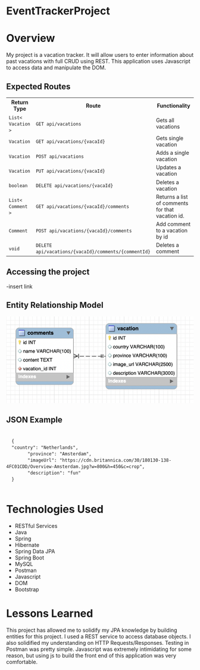 # EventTrackerProject

# Overview
My project is a vacation tracker. It will allow users to enter information about past vacations with full CRUD using REST. This application uses Javascript to access data and manipulate the DOM.
## Expected Routes
<table>
  <tr>
    <th><strong>Return Type</strong></th>
    <th><strong>Route</strong></th>
    <th><strong>Functionality</strong></th>
  </tr>
  <tr>
    <td><code>List< Vacation ></code></td>
    <td><code>GET api/vacations</code></td>
    <td>Gets all vacations</td>
  </tr>
  <tr>
    <td><code>Vacation</code></td>
    <td><code>GET api/vacations/{vacaId}</code></td>
    <td>Gets single vacation</td>
  </tr>
    <tr>
      <td><code>Vacation</code></td>
      <td><code>POST api/vacations</code></td>
    <td>Adds a single vacation</td>
  </tr>
    <tr>
      <td><code>Vacation</code></td>
      <td><code>PUT api/vacations/{vacaId}</code></td>
    <td>Updates a vacation</td>
  </tr>
     <tr>
       <td><code>boolean</code></td>
       <td><code>DELETE api/vacations/{vacaId}</code></td>
    <td>Deletes a vacation</td>
  </tr>
   <tr>
     <td><code>List< Comment ></code></td>
     <td><code>GET api/vacations/{vacaId}/comments</code></td>
    <td>Returns a list of comments for that vacation id.</td>
  </tr>
   <tr>
     <td><code>Comment</code></td>
     <td><code>POST api/vacations/{vacaId}/comments</code></td>
    <td>Add comment to a vacation by id</td>
  </tr>
   <tr>
     <td><code>void</code></td>
     <td><code>DELETE api/vacations/{vacaId}/comments/{commentId}</code></td>
    <td>Deletes a comment</td>
  </tr>
</table>

## Accessing the project
-insert link

## Entity Relationship Model
![Screenshot](EHR.png)

## JSON Example
<code>
  {
  "country": "Netherlands",
        "province": "Amsterdam",
        "imageUrl": "https://cdn.britannica.com/30/180130-138-4FC01CDD/Overview-Amsterdam.jpg?w=800&h=450&c=crop",
        "description": "fun"
  }
  </code>

# Technologies Used
- RESTful Services
- Java
- Spring
- Hibernate
- Spring Data JPA
- Spring Boot
- MySQL 
- Postman
- Javascript
- DOM
- Bootstrap

# Lessons Learned
This project has allowed me to solidify my JPA knowledge by building entities for this project. I used a REST service to access database objects. I also solidified my understanding on HTTP Requests/Responses. Testing in Postman was pretty simple. Javascript was extremely intimidating for some reason, but using js to build the front end of this application was very comfortable. 



